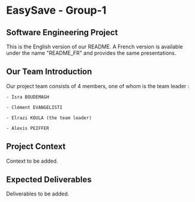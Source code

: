 # EasySave - Group-1

## Software Engineering Project

This is the English version of our README. A French version is available under the name "README_FR" and provides the same presentations.

## Our Team Introduction

Our project team consists of 4 members, one of whom is the team leader :

    - Îsra BOUDEMAGH
    
    - Clément EVANGELISTI

    - Elrazi KOULA (the team leader)

    - Alexis PEIFFER

## Project Context

Context to be added.

## Expected Deliverables

Deliverables to be added.